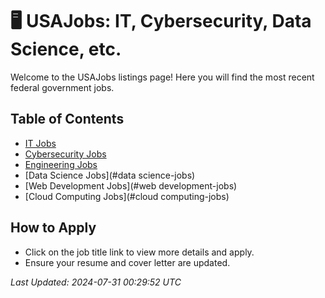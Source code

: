 
# 🖥️ USAJobs: IT, Cybersecurity, Data Science, etc.

Welcome to the USAJobs listings page! Here you will find the most recent federal government jobs.

## Table of Contents
- [IT Jobs](#it-jobs)
- [Cybersecurity Jobs](#cybersecurity-jobs)
- [Engineering Jobs](#engineering-jobs)
- [Data Science Jobs](#data science-jobs)
- [Web Development Jobs](#web development-jobs)
- [Cloud Computing Jobs](#cloud computing-jobs)


## How to Apply
- Click on the job title link to view more details and apply.
- Ensure your resume and cover letter are updated.

*Last Updated: 2024-07-31 00:29:52 UTC*

